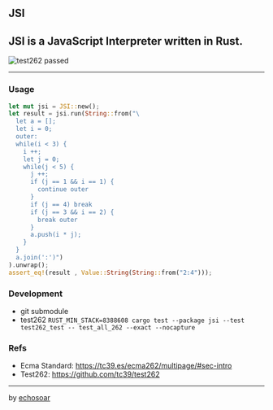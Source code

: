 ## JSI
JSI is a JavaScript Interpreter written in Rust.
---

<img src="https://img.shields.io/badge/Test262-1235/48876-brightgreen.svg" alt="test262 passed" />

---
### Usage
```rust
let mut jsi = JSI::new();
let result = jsi.run(String::from("\
  let a = [];
  let i = 0;
  outer:
  while(i < 3) {
    i ++;
    let j = 0;
    while(j < 5) {
      j ++;
      if (j == 1 && i == 1) {
        continue outer
      }
      if (j == 4) break
      if (j == 3 && i == 2) {
        break outer
      }
      a.push(i * j);
    }
  }
  a.join(':')")
).unwrap();
assert_eq!(result , Value::String(String::from("2:4")));
```

### Development
+ git submodule
+ test262 `RUST_MIN_STACK=8388608 cargo test --package jsi --test test262_test -- test_all_262 --exact --nocapture`

### Refs
+ Ecma Standard: https://tc39.es/ecma262/multipage/#sec-intro
+ Test262: https://github.com/tc39/test262

---
by [echosoar](https://github.com/echosoar)
